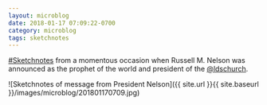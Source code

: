 ```yaml
---
layout: microblog
date: 2018-01-17 07:09:22-0700
category: microblog
tags: sketchnotes
---
```

[#Sketchnotes](/tags/sketchnotes) from a momentous occasion when Russell M. Nelson was announced as the prophet of the world and president of the [@ldschurch](https://www.instagram.com/ldschurch/).

![Sketchnotes of message from President Nelson]({{ site.url }}{{ site.baseurl }}/images/microblog/201801170709.jpg)
